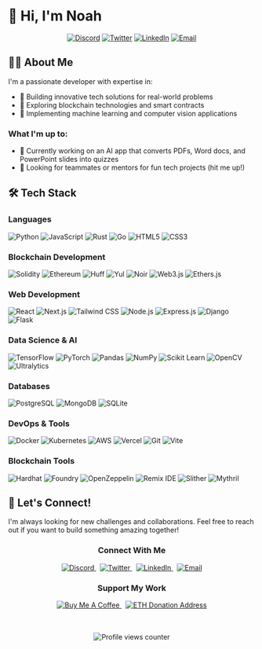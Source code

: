 # 👋 Hi, I'm Noah

<div align="center">
  
  [![Discord](https://img.shields.io/badge/Discord-0xlegax-5865F2?style=for-the-badge&logo=discord&logoColor=white)](https://discord.com)
  [![Twitter](https://img.shields.io/badge/Twitter-@noah__favreau-1DA1F2?style=for-the-badge&logo=twitter&logoColor=white)](https://twitter.com/noah_favreau)
  [![LinkedIn](https://img.shields.io/badge/LinkedIn-Noah%20Favreau-0077B5?style=for-the-badge&logo=linkedin&logoColor=white)](https://www.linkedin.com/in/noah-favreau-78a4a02a3)
  [![Email](https://img.shields.io/badge/Email-noahjamesfavreau-D14836?style=for-the-badge&logo=gmail&logoColor=white)](mailto:noahjamesfavreau@gmail.com)
  
</div>

## 👨‍💻 About Me

I'm a passionate developer with expertise in:
- 🚀 Building innovative tech solutions for real-world problems
- 🔗 Exploring blockchain technologies and smart contracts
- 🤖 Implementing machine learning and computer vision applications

### What I'm up to:
- 🔭 Currently working on an AI app that converts PDFs, Word docs, and PowerPoint slides into quizzes
- 🤝 Looking for teammates or mentors for fun tech projects (hit me up!)

## 🛠️ Tech Stack

### Languages
<div align="left">

  ![Python](https://img.shields.io/badge/Python-3776AB?style=for-the-badge&logo=python&logoColor=white)
  ![JavaScript](https://img.shields.io/badge/JavaScript-F7DF1E?style=for-the-badge&logo=javascript&logoColor=black)
  ![Rust](https://img.shields.io/badge/Rust-000000?style=for-the-badge&logo=rust&logoColor=white)
  ![Go](https://img.shields.io/badge/Go-00ADD8?style=for-the-badge&logo=go&logoColor=white)
  ![HTML5](https://img.shields.io/badge/HTML5-E34F26?style=for-the-badge&logo=html5&logoColor=white)
  ![CSS3](https://img.shields.io/badge/CSS3-1572B6?style=for-the-badge&logo=css3&logoColor=white)

</div>

### Blockchain Development
<div align="left">

  ![Solidity](https://img.shields.io/badge/Solidity-363636?style=for-the-badge&logo=solidity&logoColor=white)
  ![Ethereum](https://img.shields.io/badge/Ethereum-3C3C3D?style=for-the-badge&logo=ethereum&logoColor=white)
  ![Huff](https://img.shields.io/badge/Huff-494949?style=for-the-badge&logoColor=white)
  ![Yul](https://img.shields.io/badge/Yul-272727?style=for-the-badge&logoColor=white)
  ![Noir](https://img.shields.io/badge/Noir-333333?style=for-the-badge&logoColor=white)
  ![Web3.js](https://img.shields.io/badge/Web3.js-F16822?style=for-the-badge&logo=web3.js&logoColor=white)
  ![Ethers.js](https://img.shields.io/badge/Ethers.js-4E5EE4?style=for-the-badge&logo=ethereum&logoColor=white)

</div>

### Web Development
<div align="left">

  ![React](https://img.shields.io/badge/React-61DAFB?style=for-the-badge&logo=react&logoColor=black)
  ![Next.js](https://img.shields.io/badge/Next.js-000000?style=for-the-badge&logo=next.js&logoColor=white)
  ![Tailwind CSS](https://img.shields.io/badge/Tailwind_CSS-06B6D4?style=for-the-badge&logo=tailwind-css&logoColor=white)
  ![Node.js](https://img.shields.io/badge/Node.js-339933?style=for-the-badge&logo=node.js&logoColor=white)
  ![Express.js](https://img.shields.io/badge/Express.js-000000?style=for-the-badge&logo=express&logoColor=white)
  ![Django](https://img.shields.io/badge/Django-092E20?style=for-the-badge&logo=django&logoColor=white)
  ![Flask](https://img.shields.io/badge/Flask-000000?style=for-the-badge&logo=flask&logoColor=white)

</div>

### Data Science & AI
<div align="left">

  ![TensorFlow](https://img.shields.io/badge/TensorFlow-FF6F00?style=for-the-badge&logo=tensorflow&logoColor=white)
  ![PyTorch](https://img.shields.io/badge/PyTorch-EE4C2C?style=for-the-badge&logo=pytorch&logoColor=white)
  ![Pandas](https://img.shields.io/badge/Pandas-150458?style=for-the-badge&logo=pandas&logoColor=white)
  ![NumPy](https://img.shields.io/badge/NumPy-013243?style=for-the-badge&logo=numpy&logoColor=white)
  ![Scikit Learn](https://img.shields.io/badge/Scikit_Learn-F7931E?style=for-the-badge&logo=scikit-learn&logoColor=white)
  ![OpenCV](https://img.shields.io/badge/OpenCV-5C3EE8?style=for-the-badge&logo=opencv&logoColor=white)
  ![Ultralytics](https://img.shields.io/badge/Ultralytics-00A1E0?style=for-the-badge&logo=yolo&logoColor=white)

</div>

### Databases
<div align="left">

  ![PostgreSQL](https://img.shields.io/badge/PostgreSQL-4169E1?style=for-the-badge&logo=postgresql&logoColor=white)
  ![MongoDB](https://img.shields.io/badge/MongoDB-47A248?style=for-the-badge&logo=mongodb&logoColor=white)
  ![SQLite](https://img.shields.io/badge/SQLite-003B57?style=for-the-badge&logo=sqlite&logoColor=white)

</div>

### DevOps & Tools
<div align="left">

  ![Docker](https://img.shields.io/badge/Docker-2496ED?style=for-the-badge&logo=docker&logoColor=white)
  ![Kubernetes](https://img.shields.io/badge/Kubernetes-326CE5?style=for-the-badge&logo=kubernetes&logoColor=white)
  ![AWS](https://img.shields.io/badge/AWS-232F3E?style=for-the-badge&logo=amazon-aws&logoColor=white)
  ![Vercel](https://img.shields.io/badge/Vercel-000000?style=for-the-badge&logo=vercel&logoColor=white)
  ![Git](https://img.shields.io/badge/Git-F05032?style=for-the-badge&logo=git&logoColor=white)
  ![Vite](https://img.shields.io/badge/Vite-646CFF?style=for-the-badge&logo=vite&logoColor=white)

</div>

### Blockchain Tools
<div align="left">

  ![Hardhat](https://img.shields.io/badge/Hardhat-F3C614?style=for-the-badge&logo=ethereum&logoColor=black)
  ![Foundry](https://img.shields.io/badge/Foundry-EF3A3A?style=for-the-badge&logo=ethereum&logoColor=white)
  ![OpenZeppelin](https://img.shields.io/badge/OpenZeppelin-4E5EE4?style=for-the-badge&logo=openzeppelin&logoColor=white)
  ![Remix IDE](https://img.shields.io/badge/Remix_IDE-2D2D2D?style=for-the-badge&logo=ethereum&logoColor=white)
  ![Slither](https://img.shields.io/badge/Slither-000000?style=for-the-badge&logo=ethereum&logoColor=white)
  ![Mythril](https://img.shields.io/badge/Mythril-3C3C3D?style=for-the-badge&logo=ethereum&logoColor=white)

</div>

## 🤝 Let's Connect!

I'm always looking for new challenges and collaborations. Feel free to reach out if you want to build something amazing together!

<div align="center">
  <h3>Connect With Me</h3>
  <a href="https://discord.com">
    <img src="https://img.shields.io/badge/Discord-0xlegax-5865F2?style=for-the-badge&logo=discord&logoColor=white" alt="Discord" />
  </a>
  &nbsp;
  <a href="https://twitter.com/noah_favreau">
    <img src="https://img.shields.io/badge/Twitter-@noah__favreau-1DA1F2?style=for-the-badge&logo=twitter&logoColor=white" alt="Twitter" />
  </a>
  &nbsp;
  <a href="https://www.linkedin.com/in/noah-favreau-78a4a02a3">
    <img src="https://img.shields.io/badge/LinkedIn-Noah%20Favreau-0077B5?style=for-the-badge&logo=linkedin&logoColor=white" alt="LinkedIn" />
  </a>
  &nbsp;
  <a href="mailto:noahjamesfavreau@gmail.com">
    <img src="https://img.shields.io/badge/Email-noahjamesfavreau-D14836?style=for-the-badge&logo=gmail&logoColor=white" alt="Email" />
  </a>
  
  <h3>Support My Work</h3>
  <a href="(https://buymeacoffee.com/noahfavreau)">
    <img src="https://img.shields.io/badge/Buy%20Me%20a%20Coffee-ffdd00?style=for-the-badge&logo=buy-me-a-coffee&logoColor=black" alt="Buy Me A Coffee" />
  </a>
  &nbsp;
<a href="https://etherscan.io/address/0x1053C9c0FBD7ebBAa14b67f7C6869A5067c5f0B6">
    <img src="https://img.shields.io/badge/ETH-0x1053C9c0FBD7ebBAa14b67f7C6869A5067c5f0B6-1C1C1C?style=for-the-badge&logo=ethereum&logoColor=8A92B2" alt="ETH Donation Address" />
  </a>
  
  <br><br>
  <img src="https://komarev.com/ghpvc/?username=0xlegax&style=for-the-badge&color=blue" alt="Profile views counter"/>
</div>
